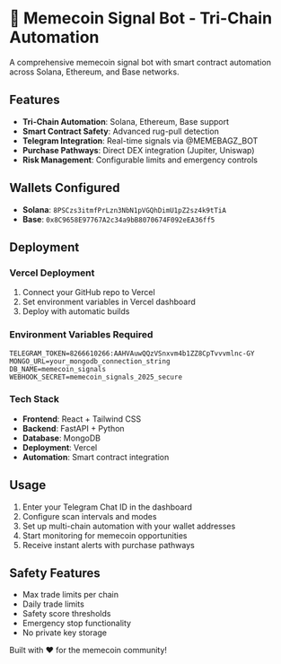 # 🚀 Memecoin Signal Bot - Tri-Chain Automation

A comprehensive memecoin signal bot with smart contract automation across Solana, Ethereum, and Base networks.

## Features

- **Tri-Chain Automation**: Solana, Ethereum, Base support
- **Smart Contract Safety**: Advanced rug-pull detection
- **Telegram Integration**: Real-time signals via @MEMEBAGZ_BOT
- **Purchase Pathways**: Direct DEX integration (Jupiter, Uniswap)
- **Risk Management**: Configurable limits and emergency controls

## Wallets Configured

- **Solana**: `8PSCzs3itmfPrLzn3NbN1pVGQhDimU1pZ2sz4k9tTiA`
- **Base**: `0x8C9658E97767A2c34a9bB8070674F092eEA36ff5`

## Deployment

### Vercel Deployment

1. Connect your GitHub repo to Vercel
2. Set environment variables in Vercel dashboard
3. Deploy with automatic builds

### Environment Variables Required

```
TELEGRAM_TOKEN=8266610266:AAHVAuwQQzVSnxvm4b1ZZ8CpTvvvmlnc-GY
MONGO_URL=your_mongodb_connection_string
DB_NAME=memecoin_signals
WEBHOOK_SECRET=memecoin_signals_2025_secure
```

### Tech Stack

- **Frontend**: React + Tailwind CSS
- **Backend**: FastAPI + Python
- **Database**: MongoDB
- **Deployment**: Vercel
- **Automation**: Smart contract integration

## Usage

1. Enter your Telegram Chat ID in the dashboard
2. Configure scan intervals and modes
3. Set up multi-chain automation with your wallet addresses
4. Start monitoring for memecoin opportunities
5. Receive instant alerts with purchase pathways

## Safety Features

- Max trade limits per chain
- Daily trade limits
- Safety score thresholds
- Emergency stop functionality
- No private key storage

Built with ❤️ for the memecoin community!
